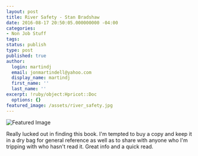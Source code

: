 ```yaml
---
layout: post
title: River Safety - Stan Bradshaw
date: 2016-08-17 20:50:05.000000000 -04:00
categories:
- Non Job Stuff
tags:
status: publish
type: post
published: true
author:
  login: martindj
  email: jonmartindell@yahoo.com
  display_name: martindj
  first_name: ''
  last_name: ''
excerpt: !ruby/object:Hpricot::Doc
  options: {}
featured_image: /assets/river_safety.jpg
---
```

![Featured Image]({{page.featured_image}})

Really lucked out in finding this book. I'm tempted to buy a copy and keep it in a dry bag for general reference as well as to share with anyone who I'm tripping with who hasn't read it. Great info and a quick read.
